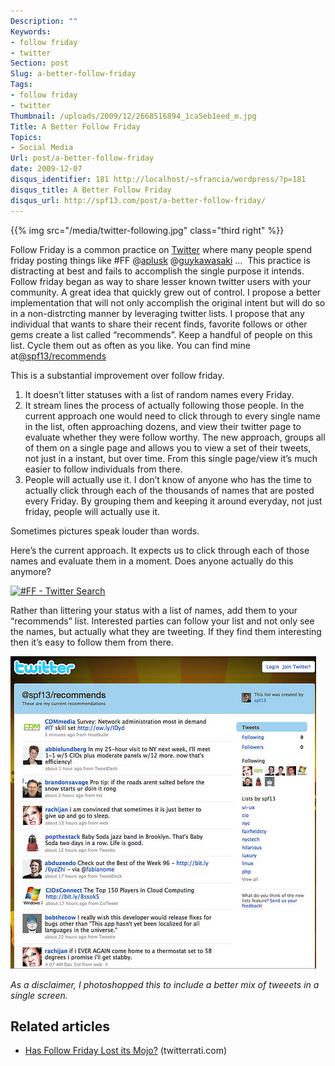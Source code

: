 ```yaml
---
Description: ""
Keywords:
- follow friday
- twitter
Section: post
Slug: a-better-follow-friday
Tags:
- follow friday
- twitter
Thumbnail: /uploads/2009/12/2668516894_1ca5eb1eed_m.jpg
Title: A Better Follow Friday
Topics:
- Social Media
Url: post/a-better-follow-friday
date: 2009-12-07
disqus_identifier: 181 http://localhost/~sfrancia/wordpress/?p=181
disqus_title: A Better Follow Friday
disqus_url: http://spf13.com/post/a-better-follow-friday/
---
```


{{% img src="/media/twitter-following.jpg" class="third right" %}}

Follow Friday is a common practice
on [Twitter](http://twitter.com/ "Twitter") where many people spend
friday posting things like \#FF
@[aplusk](http://twitter.com/aplusk "Ashton Kutcher")
@[guykawasaki](http://twitter.com/guykawasaki "Guy Kawasaki") …  This
practice is distracting at best and fails to accomplish the single
purpose it intends. Follow friday began as way to share lesser known
twitter users with your community. A great idea that quickly grew out of
control. I propose a better implementation that will not only accomplish
the original intent but will do so in a non-distrcting manner by
leveraging twitter lists. I propose that any individual that wants to
share their recent finds, favorite follows or other gems create a list
called “recommends”. Keep a handful of people on this list. Cycle them
out as often as you like. You can find mine
at[@spf13/recommends](http://twitter.com/spf13/recommends)

This is a substantial improvement over follow friday.

1. It doesn’t litter statuses with a list of random names every
Friday.
2. It stream lines the process of actually following those people. In
the current approach one would need to click through to every single
name in the list, often approaching dozens, and view their twitter page
to evaluate whether they were follow worthy. The new approach, groups
all of them on a single page and allows you to view a set of their
tweets, not just in a instant, but over time. From this single page/view
it’s much easier to follow individuals from there.
3. People will actually use it. I don’t know of anyone who has the time
to actually click through each of the thousands of names that are posted
every Friday. By grouping them and keeping it around everyday, not just
friday, people will actually use it.

Sometimes pictures speak louder than words.

Here’s the current approach. It expects us to click through each of
those names and evaluate them in a moment. Does anyone actually do this
anymore?

[![\#FF - Twitter
Search](/media/4166641112_8c319b3662.jpg)](http://www.flickr.com/photos/spf13/4166641112/ "#FF - Twitter Search by steve.francia, on Flickr")

Rather than littering your status with a list of names, add them to your
“recommends” list. Interested parties can follow your list and not only
see the names, but actually what they are tweeting. If they find them
interesting then it’s easy to follow them from there.

[![Twitter-@spf13\_recommends](/media/4165880181_573a6a72c5.jpg)](http://www.flickr.com/photos/spf13/4165880181/ "Twitter-@spf13_recommends by steve.francia, on Flickr")

*As a disclaimer, I photoshopped this to include a better mix of tweeets
in a single screen.*

## Related articles

-   [Has Follow Friday Lost its
    Mojo?](http://www.twitterrati.com/2010/04/09/has-follow-friday-lost-its-mojo/)
    (twitterrati.com)

